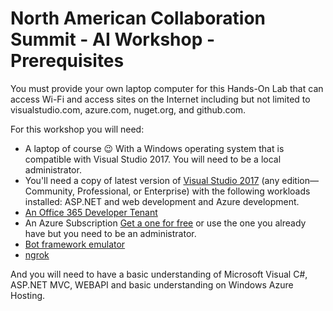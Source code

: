 <a name="PreReqTitle"></a>

# North American Collaboration Summit - AI Workshop - Prerequisites #

You must provide your own laptop computer for this Hands-On Lab that can access Wi-Fi and access sites on the Internet including but not limited to visualstudio.com, azure.com, nuget.org, and github.com.

For this workshop you will need:

- A laptop of course 😉 With a Windows operating system that is compatible with Visual Studio 2017. You will need to be a local        administrator.
- You'll need a copy of latest version of [Visual Studio 2017](https://visualstudio.microsoft.com/downloads/) (any edition—Community,  Professional, or Enterprise) with the following   workloads installed: ASP.NET and web development and Azure development.
- [An Office 365 Developer Tenant](https://developer.microsoft.com/en-us/office/dev-program)
- An Azure Subscription [Get a one for free](https://azure.microsoft.com/en-us/free/) or use the one you already have but you need     to be an administrator.
- [Bot framework emulator](https://github.com/Microsoft/BotFramework-Emulator/blob/master/README.md#download)
- [ngrok](https://ngrok.com/)

And you will need to have a basic understanding of Microsoft Visual C#, ASP.NET MVC, WEBAPI and basic understanding on Windows Azure Hosting.